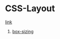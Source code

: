 # CSS-Layout
[link](http://learnlayout.com/)
1. [box-sizing](https://thuongphv2312.github.io/CSS-Layout/box-sizing/box-sizing)
